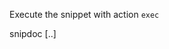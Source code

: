 Execute the snippet with action `exec`
<!-- <snip id="EXEC" inject_from="yaml" action="exec"> -->
snipdoc [..]
<!-- </snip> -->